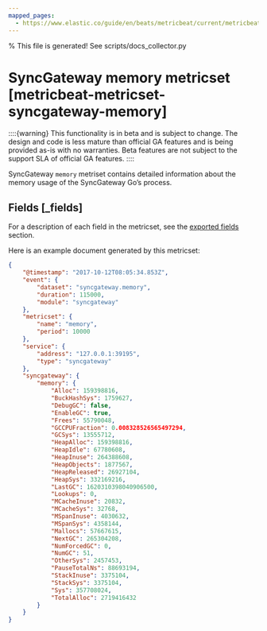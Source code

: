 ```yaml
---
mapped_pages:
  - https://www.elastic.co/guide/en/beats/metricbeat/current/metricbeat-metricset-syncgateway-memory.html
---
```


% This file is generated! See scripts/docs_collector.py

# SyncGateway memory metricset [metricbeat-metricset-syncgateway-memory]

::::{warning}
This functionality is in beta and is subject to change. The design and code is less mature than official GA features and is being provided as-is with no warranties. Beta features are not subject to the support SLA of official GA features.
::::


SyncGateway `memory` metriset contains detailed information about the memory usage of the SyncGateway Go’s process.

## Fields [_fields]

For a description of each field in the metricset, see the [exported fields](/reference/metricbeat/exported-fields-syncgateway.md) section.

Here is an example document generated by this metricset:

```json
{
    "@timestamp": "2017-10-12T08:05:34.853Z",
    "event": {
        "dataset": "syncgateway.memory",
        "duration": 115000,
        "module": "syncgateway"
    },
    "metricset": {
        "name": "memory",
        "period": 10000
    },
    "service": {
        "address": "127.0.0.1:39195",
        "type": "syncgateway"
    },
    "syncgateway": {
        "memory": {
            "Alloc": 159398816,
            "BuckHashSys": 1759627,
            "DebugGC": false,
            "EnableGC": true,
            "Frees": 55790048,
            "GCCPUFraction": 0.008328526565497294,
            "GCSys": 13555712,
            "HeapAlloc": 159398816,
            "HeapIdle": 67780608,
            "HeapInuse": 264388608,
            "HeapObjects": 1877567,
            "HeapReleased": 26927104,
            "HeapSys": 332169216,
            "LastGC": 1620310398040906500,
            "Lookups": 0,
            "MCacheInuse": 20832,
            "MCacheSys": 32768,
            "MSpanInuse": 4030632,
            "MSpanSys": 4358144,
            "Mallocs": 57667615,
            "NextGC": 265304208,
            "NumForcedGC": 0,
            "NumGC": 51,
            "OtherSys": 2457453,
            "PauseTotalNs": 88693194,
            "StackInuse": 3375104,
            "StackSys": 3375104,
            "Sys": 357708024,
            "TotalAlloc": 2719416432
        }
    }
}
```
